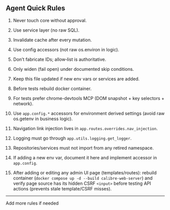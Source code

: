 
## Agent Quick Rules

1. Never touch core without approval.
2. Use service layer (no raw SQL). 
3. Invalidate cache after every mutation.
4. Use config accessors (not raw os.environ in logic).
5. Don’t fabricate IDs; allow‑list is authoritative.
6. Only widen (fail open) under documented skip conditions.
7. Keep this file updated if new env vars or services are added.
8. Before tests rebuild docker container.
9. For tests prefer chrome-devtools MCP (DOM snapshot + key selectors + network).

10. Use `app.config.*` accessors for environment derived settings (avoid raw os.getenv in business logic).
11. Navigation link injection lives in `app.routes.overrides.nav_injection`.
12. Logging must go through `app.utils.logging.get_logger`.
13. Repositories/services must not import from any retired namespace.
14. If adding a new env var, document it here and implement accessor in `app.config`.

15. After adding or editing any admin UI page (templates/routes): rebuild container (`docker compose up -d --build calibre-web-server`) and verify page source has its hidden CSRF `<input>` before testing API actions (prevents stale template/CSRF misses).

---
Add more rules if needed
